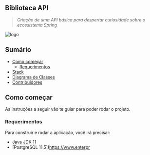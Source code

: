 ## Biblioteca API
> *Criação de uma API básica para despertar curiosidade sobre o ecossistema Spring*

![logo](https://raw.githubusercontent.com/martaago/assets/main/spring.png?token=GHSAT0AAAAAABTQLGX5ZYNWGQQ3X3K3VEJGYXYKOPA)


## Sumário

- [Como começar](#getting-started)
    - [Requerimentos](#requirements)
- [Stack](#built-with)
- [Diagrama de Classes](#diagrama-de-classes)
- [Contribuidores](#current-contributors)

## Como começar

As instruções a seguir vão te guiar para poder rodar o projeto.

### Requerimentos

Para construir e rodar a aplicação, você irá precisar:

- [Java JDK 11](https://www.oracle.com/java/technologies/javase-jdk11-downloads.html)
- [PostgreSQL 11.5](https://www.enterpr
